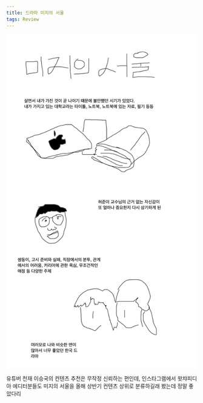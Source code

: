 ```yaml
---
title: 드라마 미지의 서울
tags: Review
---
```


![image](/assets/images/251008_미지의서울.png)

유튜버 천재 이승국의 컨텐츠 추천은 무작정 신뢰하는 편인데, 인스타그램에서 왓챠피디아 에디터분들도 미지의 서울을 올해 상반기 컨텐츠 상위로 분류하길래 봤는데 정말 좋았다리